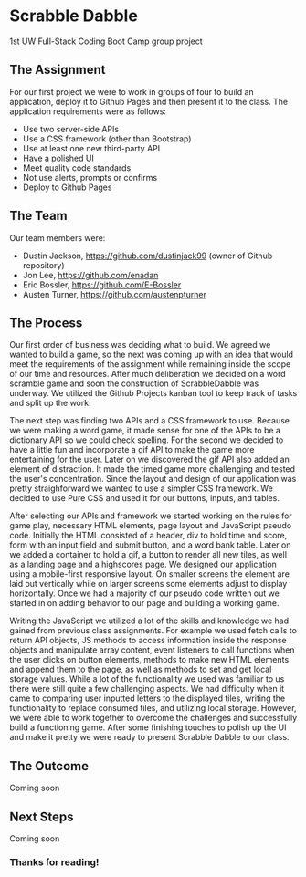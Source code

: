 # Scrabble Dabble
1st UW Full-Stack Coding Boot Camp group project

## The Assignment
For our first project we were to work in groups of four to build an application, deploy it to Github Pages and then present it to the class. The application requirements were as follows:
* Use two server-side APIs
* Use a CSS framework (other than Bootstrap)
* Use at least one new third-party API
* Have a polished UI
* Meet quality code standards
* Not use alerts, prompts or confirms
* Deploy to Github Pages

## The Team
Our team members were:
* Dustin Jackson, https://github.com/dustinjack99 (owner of Github repository)
* Jon Lee, https://github.com/enadan
* Eric Bossler, https://github.com/E-Bossler
* Austen Turner, https://github.com/austenpturner

## The Process
Our first order of business was deciding what to build. We agreed we wanted to build a game, so the next was coming up with an idea that would meet the requirements of the assignment while remaining inside the scope of our time and resources. After much deliberation we decided on a word scramble game and soon the construction of ScrabbleDabble was underway. We utilized the Github Projects kanban tool to keep track of tasks and split up the work. 

The next step was finding two APIs and a CSS framework to use. Because we were making a word game, it made sense for one of the APIs to be a dictionary API so we could check spelling. For the second we decided to have a little fun and incorporate a gif API to make the game more entertaining for the user. Later on we discovered the gif API also added an element of distraction. It made the timed game more challenging and tested the user's concentration. Since the layout and design of our application was pretty straighforward we wanted to use a simpler CSS framework. We decided to use Pure CSS and used it for our buttons, inputs, and tables. 

After selecting our APIs and framework we started working on the rules for game play, necessary HTML elements, page layout and JavaScript pseudo code. Initially the HTML consisted of a header, div to hold time and score, form with an input field and submit button, and a word bank table. Later on we added a container to hold a gif, a button to render all new tiles, as well as a landing page and a highscores page. We designed our application using a mobile-first responsive layout. On smaller screens the element are laid out vertically while on larger screens some elements adjust to display horizontally. Once we had a majority of our pseudo code written out we started in on adding behavior to our page and building a working game.

Writing the JavaScript we utilized a lot of the skills and knowledge we had gained from previous class assignments. For example we used fetch calls to return API objects, JS methods to access information inside the response objects and manipulate array content, event listeners to call functions when the user clicks on button elements, methods to make new HTML elements and append them to the page, as well as methods to set and get local storage values. While a lot of the functionality we used was familiar to us there were still quite a few challenging aspects. We had difficulty when it came to comparing user inputted letters to the displayed tiles, writing the functionality to replace consumed tiles, and utilizing local storage. However, we were able to work together to overcome the challenges and successfully build a functioning game. After some finishing touches to polish up the UI and make it pretty we were ready to present Scrabble Dabble to our class. 

## The Outcome
Coming soon

## Next Steps
Coming soon

### Thanks for reading! 






